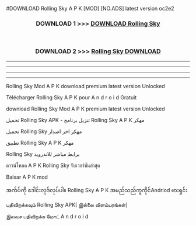 #DOWNLOAD Rolling Sky  A P K [MOD] [NO.ADS] latest version oc2e2



<div align="center">

<h3>DOWNLOAD 1 >>> <a href="https://teeasianyam.web.app?sq=Rolling Sky ">DOWNLOAD Rolling Sky  </a></h3><br>

<h3>DOWNLOAD 2 >>> <a href="https://teeasianyam.web.app?sq=Rolling Sky  ">Rolling Sky   DOWNLOAD </a></h3>

</div>


----------------------------------------------------------

----------------------------------------------------------

----------------------------------------------------------

----------------------------------------------------------


Rolling Sky   Mod A P K download premium latest version Unlocked

Télécharger Rolling Sky   A P K pour A n d r o i d Gratuit

download Rolling Sky   Mod A P K premium latest version Unlocked

تحميل Rolling Sky   APK - تنزيل برنامج Rolling Sky   A P K مهكر

تحميل Rolling Sky   مهكر اخر اصدار

تطبيق Rolling Sky   A P K مهكر

Rolling Sky   برابط مباشر للاندرويد

ดาวน์โหลด A P K Rolling Sky   รับเวอร์ชันล่าสุด

Baixar A P K mod

အက်ပ်ကို ဒေါင်းလုဒ်လုပ်ပါ။ Rolling Sky   A P K အမည်သည်ကူကိုင်Andriod ဗားရှင်း

பதிவிறக்கவும் Rolling Sky   APK[ இல்லை விளம்பரங்கள்] 
 
இலவச பதிவிறக்க மோட் A n d r o i d



